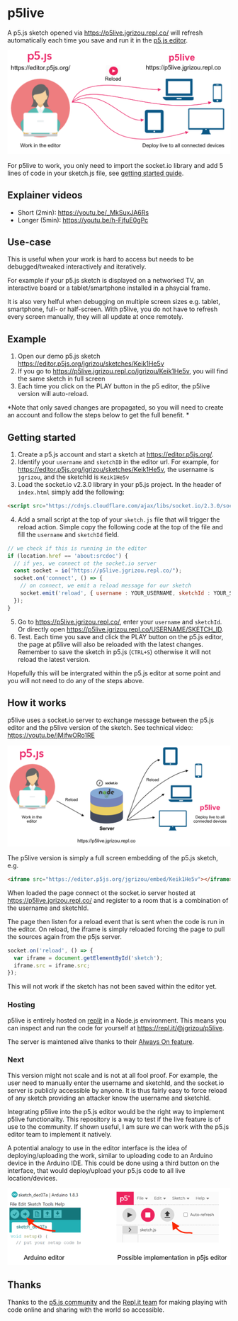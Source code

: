 # p5live

A p5.js sketch opened via https://p5live.jgrizou.repl.co/ will refresh automatically each time you save and run it in the [p5.js editor](https://editor.p5js.org/). 

![concept](docs/media/concept.png)

For p5live to work, you only need to import the socket.io library and add 5 lines of code in your sketch.js file, see [getting started guide](#getting-started).

## Explainer videos

- Short (2min): https://youtu.be/_MkSuxJA6Rs
- Longer (5min): https://youtu.be/h-FjfuE0gPc

## Use-case

This is useful when your work is hard to access but needs to be debugged/tweaked interactively and iteratively. 

For example if your p5.js sketch is displayed on a networked TV, an interactive board or a tablet/smartphone installed in a phsycial frame.

It is also very helful when debugging on multiple screen sizes e.g. tablet, smartphone, full- or half-screen. With p5live, you do not have to refresh every screen manually, they will all update at once remotely.

## Example

1. Open our demo p5.js sketch https://editor.p5js.org/jgrizou/sketches/Keik1He5v
2. If you go to https://p5live.jgrizou.repl.co/jgrizou/Keik1He5v, you will find the same sketch in full screen
3. Each time you click on the PLAY button in the p5 editor, the p5live version will auto-reload. 

*Note that only saved changes are propagated, so you will need to create an account and follow the steps below to get the full benefit. *

## Getting started

1. Create a p5.js account and start a sketch at https://editor.p5js.org/. 
2. Identify your `username` and `sketchID` in the editor url. For example, for https://editor.p5js.org/jgrizou/sketches/Keik1He5v, the username is `jgrizou`, and the sketchId is `Keik1He5v`
3. Load the socket.io v2.3.0 library in your p5.js project. In the header of `index.html` simply add the following:
```html
<script src="https://cdnjs.cloudflare.com/ajax/libs/socket.io/2.3.0/socket.io.js">
```
4. Add a small script at the top of your `sketch.js` file that will trigger the reload action. Simple copy the following code at the top of the file and fill the `username` and `sketchId` field. 
```js
// we check if this is running in the editor
if (location.href == 'about:srcdoc') {
  // if yes, we connect ot the socket.io server
  const socket = io("https://p5live.jgrizou.repl.co/");
  socket.on('connect', () => {
    // on connect, we emit a reload message for our sketch
    socket.emit('reload', { username : YOUR_USERNAME, sketchId : YOUR_SKETCH_ID });
  });
}
```
5. Go to https://p5live.jgrizou.repl.co/, enter your `username` and `sketchId`. Or directly open https://p5live.jgrizou.repl.co/USERNAME/SKETCH_ID.
6. Test. Each time you save and click the PLAY button on the p5.js editor, the page at p5live will also be reloaded with the latest changes. Remember to save the sketch in p5.js (`CTRL+S`) otherwise it will not reload the latest version.

Hopefully this will be intergrated within the p5.js editor at some point and you will not need to do any of the steps above.

## How it works

p5live uses a socket.io server to exchange message between the p5.js editor and the p5live version of the sketch. See technical video: https://youtu.be/jMjfwORo1RE

![flow](docs/media/flow.png)

The p5live version is simply a full screen embedding of the p5.js sketch, e.g.

```html
<iframe src="https://editor.p5js.org/jgrizou/embed/Keik1He5v"></iframe>
```

When loaded the page connect ot the socket.io server hosted at https://p5live.jgrizou.repl.co/ and register to a room that is a combination of the username and sketchId.

The page then listen for a reload event that is sent when the code is run in the editor. On reload, the iframe is simply reloaded forcing the page to pull the sources again from the p5js server.

```js
socket.on('reload', () => {
  var iframe = document.getElementById('sketch');
  iframe.src = iframe.src;
});
```

This will not work if the sketch has not been saved within the editor yet.

### Hosting

p5live is entirely hosted on [replit](https://repl.it/) in a Node.js environment. This means you can inspect and run the code for yourself at https://repl.it/@jgrizou/p5live.

The server is maintened alive thanks to their [Always On feature](https://docs.repl.it/repls/always-on). 

### Next

This version might not scale and is not at all fool proof. For example, the user need to manually enter the username and sketchId, and the socket.io server is publicly accessible by anyone. It is thus fairly easy to force reload of any sketch providing an attacker know the username and sketchId. 

Integrating p5live into the p5.js editor would be the right way to implement p5live functionality. This repository is a way to test if the live feature is of use to the community. If shown useful, I am sure we can work with the p5.js editor team to implement it natively.

A potential analogy to use in the editor interface is the idea of deploying/uploading the work, similar to uploading code to an Arduino device in the Arduino IDE. This could be done using a third button on the interface, that would deploy/upload your p5.js code to all live location/devices.

![upload](docs/media/upload.png)


## Thanks

Thanks to the [p5.js community](https://p5js.org/) and the [Repl.it team](https://replit.com/) for making playing with code online and sharing with the world so accessible.